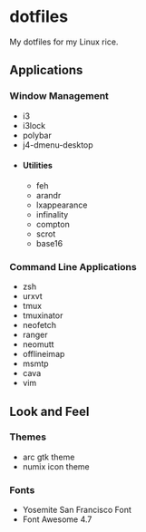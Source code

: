 # dotfiles
My dotfiles for my Linux rice.

## Applications

### Window Management

- i3
- i3lock
- polybar
- j4-dmenu-desktop
- #### Utilities
  - feh
  - arandr
  - lxappearance
  - infinality
  - compton
  - scrot
  - base16

### Command Line Applications

- zsh
- urxvt
- tmux
- tmuxinator
- neofetch
- ranger
- neomutt
- offlineimap
- msmtp
- cava
- vim

## Look and Feel

### Themes

- arc gtk theme
- numix icon theme

### Fonts

- Yosemite San Francisco Font
- Font Awesome 4.7
